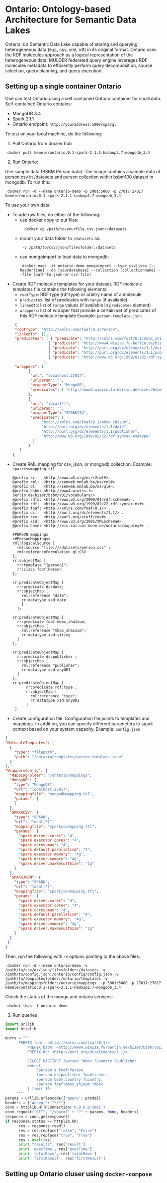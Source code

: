 # Ontario: Ontology-based Architecture for Semantic Data Lakes

Ontario is a Semantic Data Lake capable of storing and querying heterogeneous data (e.g., csv, xml, rdf) in its original format. Ontario uses the RDF molecules approach as a logical representation of the heterogeneous data. MULDER federated query engine leverages RDF molecules metadata to efficiently perform query decomposition, source selection, query planning, and query execution.

## Setting up a single container Ontario

One can test Ontario using a self contained Ontario container for small data. 
Self-contained Ontario contains:
* MongoDB 3.4
* Spark 2.1.1
* Ontario endpoint: `http://youraddress:5000/sparql`

To test on your local machine, do the following:

1. Pull Ontario from docker hub

  ```
   docker pull kemele/ontario:0.1-spark-2.1.1-hadoop2.7-mongodb_3.4
  ```

2. Run Ontario:

Use sample data (BSBM Person data):
The image contains a sample data of person.csv in /datasets and person collection within bsbm100 dataset in  mongodb. To run this:
  ```
   docker run -d --name ontario-demo -p 5001:5000 -p 27017:27017 kemele/ontario:0.1-spark-2.1.1-hadoop2.7-mongodb_3.4
  ```

To use your own data:
  * To add raw files, do either of the following:
    * use docker copy to put files: 
      ```
        docker cp /path/to/yourfile.csv.json:/datasets
      ```
    * mount your data folder to `/datasets` as: 
       ```
        -v /path/to/csv/json/filesfolder:/datasets
       ```
    * use mongoimport to load data to mongodb: 
       ```
        docker exec -it ontario-demo mongoimport --type csv|json [--headerline] --db [yourdatabase] --collection [collectionname] --file [path-to-json-or-csv-file]
       ```
  * Create RDF molecule templates for your dataset. 
    RDF molecule templates file contains the following elements:
    * `rootType`: RDF type (rdf:type) or arbitry name of a molecule
    * `predicates`: list of predicates with `range` (if available)
    * `linkedTo`: list of `range` values (if available in `predicates` element)
    * `wrappers`: list of wrapper that provide a certain set of predicates of this RDF molecule template
   Example: `person-template.json`
    ```json
     {
     "rootType": "http://xmlns.com/foaf/0.1/Person",
     "linkedTo": [],
     "predicates": [ { "predicate": "http://xmlns.com/foaf/0.1/mbox_sh1sum", "range": [] },
                    { "predicate": "http://www4.wiwiss.fu-berlin.de/bizer/bsbm/v01/vocabulary/country", "range": [] },
                    { "predicate": "http://purl.org/dc/elements/1.1/date", "range": [] },
                    { "predicate": "http://purl.org/dc/elements/1.1/publisher", "range": [] },
                    { "predicate": "http://www.w3.org/1999/02/22-rdf-syntax-ns#type", "range": [] }
                  ],
     "wrappers": [
           {
            "url": "localhost:27017",
            "urlparam": "",
            "wrapperType": "MongoDB",
            "predicates": [ "http://www4.wiwiss.fu-berlin.de/bizer/bsbm/v01/vocabulary/country" ]
           },
           {
            "url": "local[*]",
            "urlparam": "",
            "wrapperType": "SPARKCSV",
            "predicates": [
                 "http://xmlns.com/foaf/0.1/mbox_sh1sum",
                 "http://purl.org/dc/elements/1.1/date",
                 "http://purl.org/dc/elements/1.1/publisher",
                 "http://www.w3.org/1999/02/22-rdf-syntax-ns#type"
             ]
           }
       ]
    }
    ```
  * Create RML mapping for csv, json, or mongodb collection.
    Example: `sparkcsvmapping.ttl`
    ```
    @prefix rr:   <http://www.w3.org/ns/r2rml#>.
    @prefix rml:  <http://semweb.mmlab.be/ns/rml#>.
    @prefix ql:   <http://semweb.mmlab.be/ns/ql#>.
    @prefix bsbm: <http://www4.wiwiss.fu-berlin.de/bizer/bsbm/v01/vocabulary/> .
    @prefix rdfs: <http://www.w3.org/2000/01/rdf-schema#> .
    @prefix rdf:  <http://www.w3.org/1999/02/22-rdf-syntax-ns#> .
    @prefix foaf: <http://xmlns.com/foaf/0.1/> .
    @prefix dc:   <http://purl.org/dc/elements/1.1/> .
    @prefix rev:  <http://purl.org/stuff/rev#> .
    @prefix xsd:  <http://www.w3.org/2001/XMLSchema#> .
    @prefix base: <http://eis.iai.uni-bonn.de/ontario/mapping#> .

    #PERSON mappings
    <#PersonMappings>
    rml:logicalSource [
      rml:source "file:///datasets/person.csv" ;
      rml:referenceFormulation ql:CSV
    ];
    rr:subjectMap [
      rr:template "{person}";
      rr:class foaf:Person
    ];

    rr:predicateObjectMap [
      rr:predicate dc:date;
      rr:objectMap [
        rml:reference "date";
        rr:datatype xsd:date
        ]
      ];

    rr:predicateObjectMap [
      rr:predicate foaf:mbox_sha1sum;
      rr:objectMap [
        rml:reference "mbox_sha1sum";
        rr:datatype xsd:string
      ]
    ];

    rr:predicateObjectMap [
      rr:predicate dc:publisher ;
      rr:objectMap [
        rml:reference "publisher";
        rr:datatype xsd:anyURI
      ]
    ];
    rr:predicateObjectMap [
          rr:predicate rdf:type ;
          rr:objectMap [
            rml:reference "type";
            rr:datatype xsd:anyURI
          ]
     ].  
    ```
  * Create configuration file:
   Configuration file points to templates and mappings. In addition, you can specify different parameters to spark context based on your system capacity.
   Example: `config.json`
   ```json
   {
   "MoleculeTemplates": [
     {
       "type": "filepath",
       "path": "/ontario/templates/person-template.json"
     }
   ],
   "WrappersConfig": {
     "MappingFolder": "/ontario/mappings",
     "MongoDB": {
       "type": "MongoDB",
       "url": "localhost:27017",
       "mappingfile": "mongodbmapping.ttl",
       "params": {
       }
     },
     "SPARKCSV": {
       "type": "SPARK",
       "url": "local[*]",
       "mappingfile": "sparkcsvmapping.ttl",
       "params": {
         "spark.driver.cores": "4",
         "spark.executor.cores": "4",
         "spark.cores.max": "4",
         "spark.default.parallelism": "4",
         "spark.executor.memory": "4g",
         "spark.driver.memory": "4g",
         "spark.driver.maxResultSize": "1g"
       }
     },
     "SPARKJSON": {
       "type": "SPARK",
       "url": "local[*]",
       "mappingfile": "sparkjsonmapping.ttl",
       "params": {
         "spark.driver.cores": "4",
         "spark.executor.cores": "4",
         "spark.cores.max": "4",
         "spark.default.parallelism": "4",
         "spark.executor.memory": "4g",
         "spark.driver.memory": "4g",
         "spark.driver.maxResultSize": "1g"
       }
     }
    }
   }
   ``` 
Then, run the following with -v options pointing to the above files:
  ```
   docker run -d --name ontario-demo -v /path/to/csv/or/json/filesfolder:/datasets -v /path/to/config.json:/ontario/config/config.json -v /path/to/templatesfolder:/ontario/templates -v /path/to/mappingsfolder:/ontario/mappings  -p 5001:5000 -p 27017:27017 kemele/ontario:0.1-spark-2.1.1-hadoop2.7-mongodb_3.4
  ```
 Check the status of the mongo and ontario services:
  ```
   docker logs -f ontario-demo
  ```

3. Run queries 

  ```python
  import urllib
  import httplib
  
  query = """
	    PREFIX foaf: <http://xmlns.com/foaf/0.1/>
            PREFIX bsbm: <http://www4.wiwiss.fu-berlin.de/bizer/bsbm/v01/vocabulary/>
            PREFIX dc: <http://purl.org/dc/elements/1.1/>

            SELECT DISTINCT ?person ?mbox ?country ?publisher
            where{
                ?person a foaf:Person.
                ?person dc:publisher ?publisher.
                ?person bsbm:country ?country.
                ?person foaf:mbox_sh1sum ?mbox
            } limit 10
       """
  params = urllib.urlencode({'query': prodq})
  headers = {"Accept": "*/*"}
  conn = httplib.HTTPConnection('0.0.0.0:5001')
  conn.request("GET", "/sparql" + "?" + params, None, headers)
  response = conn.getresponse()
  if response.status == httplib.OK:
        res = response.read()
        res = res.replace("false", "False")
        res = res.replace("true", "True")
        res = eval(res)
        print "results", res['result']
        print 'execTime', res['execTime']
        print 'totalRows', res['totalRows']
        print 'firstResult', res['firstResult']
  ```

## Setting up Ontario cluser using `docker-compose`



